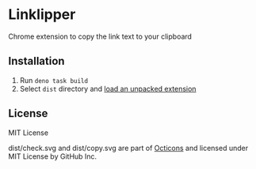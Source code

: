 # Linklipper

Chrome extension to copy the link text to your clipboard

## Installation

1. Run `deno task build`
1. Select `dist` directory and [load an unpacked extension](https://developer.chrome.com/docs/extensions/mv3/getstarted/development-basics/#load-unpacked)

## License

MIT License

dist/check.svg and dist/copy.svg are part of [Octicons](https://github.com/primer/octicons) and licensed under MIT License by GitHub Inc.

